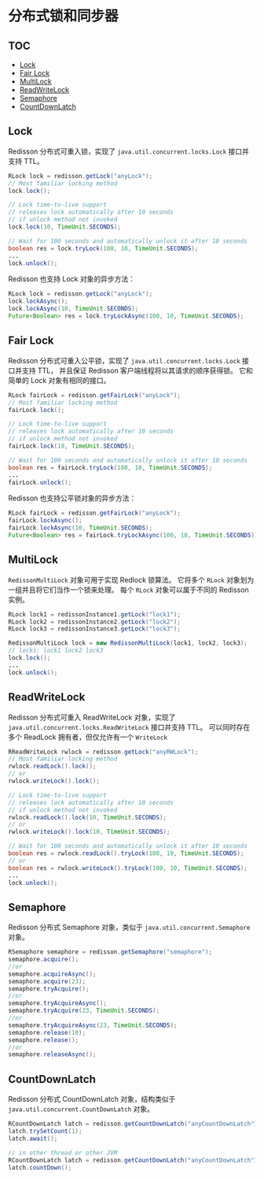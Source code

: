 # 分布式锁和同步器

## TOC

* [Lock](#81-lock)
* [Fair Lock](#82-fair-lock)
* [MultiLock](#83-multilock)
* [ReadWriteLock](#84-readwritelock)
* [Semaphore](#85-semaphore)
* [CountDownLatch](#86-countdownlatch)

## <a id="81-lock"></a> Lock

Redisson 分布式可重入锁，实现了 `java.util.concurrent.locks.Lock` 接口并支持 TTL。

```java
RLock lock = redisson.getLock("anyLock");
// Most familiar locking method
lock.lock();

// Lock time-to-live support
// releases lock automatically after 10 seconds
// if unlock method not invoked
lock.lock(10, TimeUnit.SECONDS);

// Wait for 100 seconds and automatically unlock it after 10 seconds
boolean res = lock.tryLock(100, 10, TimeUnit.SECONDS);
...
lock.unlock();
```

Redisson 也支持 Lock 对象的异步方法：

```java
RLock lock = redisson.getLock("anyLock");
lock.lockAsync();
lock.lockAsync(10, TimeUnit.SECONDS);
Future<Boolean> res = lock.tryLockAsync(100, 10, TimeUnit.SECONDS);
```

## <a id="82-fair-lock"></a> Fair Lock

Redisson 分布式可重入公平锁，实现了 `java.util.concurrent.locks.Lock` 接口并支持 TTL，
并且保证 Redisson 客户端线程将以其请求的顺序获得锁。
它和简单的 Lock 对象有相同的接口。

```java
RLock fairLock = redisson.getFairLock("anyLock");
// Most familiar locking method
fairLock.lock();

// Lock time-to-live support
// releases lock automatically after 10 seconds
// if unlock method not invoked
fairLock.lock(10, TimeUnit.SECONDS);

// Wait for 100 seconds and automatically unlock it after 10 seconds
boolean res = fairLock.tryLock(100, 10, TimeUnit.SECONDS);
...
fairLock.unlock();
```

Redisson 也支持公平锁对象的异步方法：

```java
RLock fairLock = redisson.getFairLock("anyLock");
fairLock.lockAsync();
fairLock.lockAsync(10, TimeUnit.SECONDS);
Future<Boolean> res = fairLock.tryLockAsync(100, 10, TimeUnit.SECONDS);
```

## <a id="83-multilock"></a> MultiLock

`RedissonMultiLock` 对象可用于实现 Redlock 锁算法。
它将多个 `RLock` 对象划为一组并且将它们当作一个锁来处理。
每个 `RLock` 对象可以属于不同的 Redisson 实例。

```java
RLock lock1 = redissonInstance1.getLock("lock1");
RLock lock2 = redissonInstance2.getLock("lock2");
RLock lock3 = redissonInstance3.getLock("lock3");

RedissonMultiLock lock = new RedissonMultiLock(lock1, lock2, lock3);
// locks: lock1 lock2 lock3
lock.lock();
...
lock.unlock();
```

## <a id="84-readwritelock"></a> ReadWriteLock

Redisson 分布式可重入 ReadWriteLock 对象，实现了 `java.util.concurrent.locks.ReadWriteLock` 接口并支持 TTL。
可以同时存在多个 ReadLock 拥有者，但仅允许有一个 `WriteLock`

```java
RReadWriteLock rwlock = redisson.getLock("anyRWLock");
// Most familiar locking method
rwlock.readLock().lock();
// or
rwlock.writeLock().lock();

// Lock time-to-live support
// releases lock automatically after 10 seconds
// if unlock method not invoked
rwlock.readLock().lock(10, TimeUnit.SECONDS);
// or
rwlock.writeLock().lock(10, TimeUnit.SECONDS);

// Wait for 100 seconds and automatically unlock it after 10 seconds
boolean res = rwlock.readLock().tryLock(100, 10, TimeUnit.SECONDS);
// or
boolean res = rwlock.writeLock().tryLock(100, 10, TimeUnit.SECONDS);
...
lock.unlock();
```

## <a id="85-semaphore"></a> Semaphore 

Redisson 分布式 Semaphore 对象，类似于 `java.util.concurrent.Semaphore` 对象。

```java
RSemaphore semaphore = redisson.getSemaphore("semaphore");
semaphore.acquire();
//or
semaphore.acquireAsync();
semaphore.acquire(23);
semaphore.tryAcquire();
//or
semaphore.tryAcquireAsync();
semaphore.tryAcquire(23, TimeUnit.SECONDS);
//or
semaphore.tryAcquireAsync(23, TimeUnit.SECONDS);
semaphore.release(10);
semaphore.release();
//or
semaphore.releaseAsync();
```

## <a id="86-countdownlatch"></a> CountDownLatch 

Redisson 分布式 CountDownLatch 对象，结构类似于 `java.util.concurrent.CountDownLatch` 对象。

```java
RCountDownLatch latch = redisson.getCountDownLatch("anyCountDownLatch");
latch.trySetCount(1);
latch.await();

// in other thread or other JVM
RCountDownLatch latch = redisson.getCountDownLatch("anyCountDownLatch");
latch.countDown();
```
